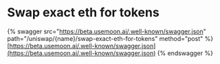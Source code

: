 # Swap exact eth for tokens

{% swagger src="https://beta.usemoon.ai/.well-known/swagger.json" path="/uniswap/{name}/swap-exact-eth-for-tokens" method="post" %}
[https://beta.usemoon.ai/.well-known/swagger.json](https://beta.usemoon.ai/.well-known/swagger.json)
{% endswagger %}
